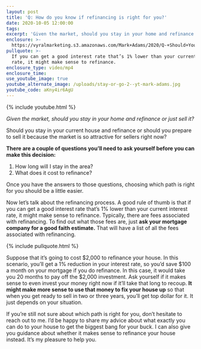 ```yaml
---
layout: post
title: 'Q: How do you know if refinancing is right for you?'
date: 2020-10-05 12:00:00
tags:
excerpt: 'Given the market, should you stay in your home and refinance or just sell it?'
enclosure: >-
  https://vyralmarketing.s3.amazonaws.com/Mark+Adams/2020/Q-+Should+You+Refinance+Your+Home+or+Sell+It_.mp4
pullquote: >-
  If you can get a good interest rate that’s 1% lower than your current interest
  rate, it might make sense to refinance.
enclosure_type: video/mp4
enclosure_time:
use_youtube_image: true
youtube_alternate_image: /uploads/stay-or-go-2--yt-mark-adams.jpg
youtube_code: aKny4ir6AgU
---
```


{% include youtube.html %}

*Given the market, should you stay in your home and refinance or just sell it?*

Should you stay in your current house and refinance or should you prepare to sell it because the market is so attractive for sellers right now?&nbsp;

**There are a couple of questions you’ll need to ask yourself before you can make this decision:**

1. How long will I stay in the area?&nbsp;
2. What does it cost to refinance?

Once you have the answers to those questions, choosing which path is right for you should be a little easier.

Now let’s talk about the refinancing process. A good rule of thumb is that if you can get a good interest rate that’s 1% lower than your current interest rate, it might make sense to refinance. Typically, there are fees associated with refinancing. To find out what those fees are, just **ask your mortgage company for a good faith estimate.** That will have a list of all the fees associated with refinancing.

{% include pullquote.html %}

Suppose that it’s going to cost $2,000 to refinance your house. In this scenario, you’ll get a 1% reduction in your interest rate, so you’d save $100 a month on your mortgage if you do refinance. In this case, it would take you 20 months to pay off the $2,000 investment. Ask yourself if it makes sense to even invest your money right now if it’ll take that long to recoup. **It might make more sense to use that money to fix your house up** so that when you get ready to sell in two or three years, you’ll get top dollar for it. It just depends on your situation.

If you’re still not sure about which path is right for you, don’t hesitate to reach out to me. I’d be happy to share my advice about what exactly you can do to your house to get the biggest bang for your buck. I can also give you guidance about whether it makes sense to refinance your house instead. It’s my pleasure to help you.